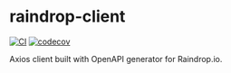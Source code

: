 # raindrop-client

[![CI](https://github.com/lasuillard/raindrop-client/actions/workflows/ci.yml/badge.svg)](https://github.com/lasuillard/raindrop-client/actions/workflows/ci.yml)
[![codecov](https://codecov.io/gh/lasuillard/raindrop-client/graph/badge.svg?token=bPq2geqXLe)](https://codecov.io/gh/lasuillard/raindrop-client)

Axios client built with OpenAPI generator for Raindrop.io.
